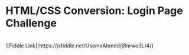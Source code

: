 <h1>HTML/CSS Conversion: Login Page Challenge</h1>
<br>
![Fiddle Link](https://jsfiddle.net/UsamaAhmed/j8nrwo3L/4/)
